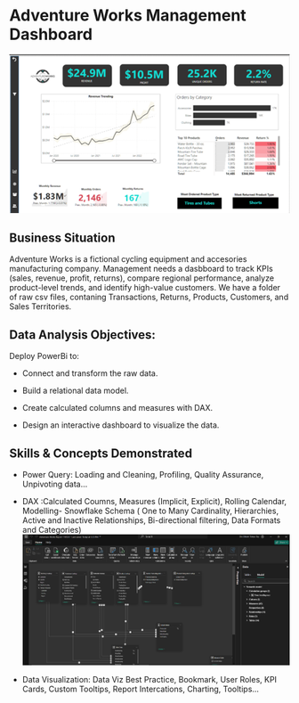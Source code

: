 # Adventure Works Management Dashboard
![](Adventure_Works_Executive_Summary.png)

**Business Situation**
---
Adventure Works is a fictional cycling equipment and accesories manufacturing company.
Management needs a dasbboard to track KPIs (sales, revenue, profit, returns), compare regional performance, analyze product-level trends, and identify high-value customers.
We have a folder of raw csv files, contaning Transactions, Returns, Products, Customers, and Sales Territories.

**Data Analysis Objectives**:
---
Deploy PowerBi to:

- Connect and transform the raw data.

- Build a relational data model.

- Create calculated columns and measures with DAX.

- Design an interactive dashboard to visualize the data.

**Skills & Concepts Demonstrated**
---
- Power Query: Loading and Cleaning, Profiling, Quality Assurance, Unpivoting data...

- DAX :Calculated Coumns, Measures (Implicit, Explicit), Rolling Calendar, Modelling- Snowflake Schema ( One to Many Cardinality, Hierarchies, Active and Inactive Relationships, Bi-directional filtering, Data Formats and Categories)
![](PowerBi_Snow_flake_Data_Model.png2.png)

- Data Visualization: Data Viz Best Practice, Bookmark, User Roles, KPI Cards, Custom Tooltips, Report Intercations, Charting, Tooltips...
  ![]()


